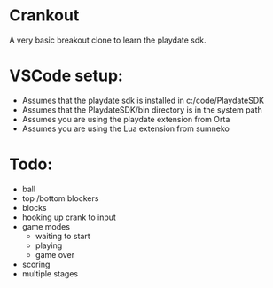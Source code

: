 # Crankout
A very basic breakout clone to learn the playdate sdk.

# VSCode setup:
- Assumes that the playdate sdk is installed in c:/code/PlaydateSDK
- Assumes that the PlaydateSDK/bin directory is in the system path
- Assumes you are using the playdate extension from Orta
- Assumes you are using the Lua extension from sumneko

# Todo:
- ball
- top /bottom blockers
- blocks
- hooking up crank to input
- game modes
    - waiting to start
    - playing
    - game over
- scoring
- multiple stages